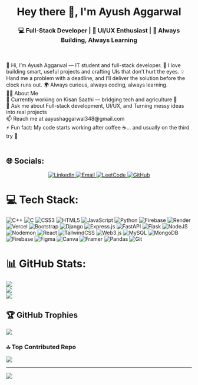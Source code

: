<!-- <h1 align="center">Hey there 👋, I'm Ayush Aggarwal</h1>
<h3 align="center">💻 Full-Stack Developer | 🎨 UI/UX Enthusiast | 🚀 Always Building, Always Learning</h3>

<p align="center">
  <img src="https://komarev.com/ghpvc/?username=ayushaggarwal05&label=Profile%20Views&color=0e75b6&style=flat-square" alt="profile views" />
</p>

---

### 👨‍💻 About Me  

- 🔭 Currently working on **Kisan Saathi** — bridging tech and agriculture 🌱  
- 💬 Ask me about **Full-stack development**, **UI/UX**, and **Turning messy ideas into real projects**  
- 📫 Reach me at **aayushaggarwal348@gmail.com**  
- ⚡ Fun fact: *My code starts working after coffee ☕... and usually on the third try 🐞*  

---

### 🌐 Connect With Me  

<p align="center">
  <a href="mailto:aayushaggarwal348@gmail.com" target="blank">
    <img src="https://img.shields.io/badge/Gmail-D14836?style=for-the-badge&logo=gmail&logoColor=white" alt="Gmail" />
  </a>
  <a href="https://github.com/ayushaggarwal05" target="blank">
    <img src="https://img.shields.io/badge/GitHub-100000?style=for-the-badge&logo=github&logoColor=white" alt="GitHub" />
  </a>
  <a href="https://www.leetcode.com/aayushaggarwal348" target="blank">
    <img src="https://img.shields.io/badge/LeetCode-FFA116?style=for-the-badge&logo=leetcode&logoColor=black" alt="LeetCode" />
  </a>
  <a href="https://www.linkedin.com" target="blank">
    <img src="https://img.shields.io/badge/LinkedIn-0077B5?style=for-the-badge&logo=linkedin&logoColor=white" alt="LinkedIn" />
  </a>
</p>

---

### 🛠️ Languages & Tools  

<p align="center">
  <img src="https://skillicons.dev/icons?i=html,css,js,react,redux,nodejs,express,bootstrap,tailwind,python,flask,django,mongodb,mysql,git,figma,postman,babel,firebase,hadoop,vscode&theme=dark" />
</p>

---

### 📊 GitHub Insights  

<div align="center">

  
  <img width="48%" src="https://github-readme-stats.vercel.app/api?username=ayushaggarwal05&show_icons=true&theme=tokyonight&hide_border=true" alt="GitHub stats" />
  <img width="48%" src="https://github-readme-stats.vercel.app/api/top-langs?username=ayushaggarwal05&layout=compact&theme=tokyonight&hide_border=true" alt="Top languages" />

</div>

---

### 🧠 Currently Exploring  

- ⚙️ TypeScript & Next.js  
- ☁️ Firebase and scalable backend architectures  
- 🤖 AI-powered web apps with GPT integration  

---

### 💬 Quote I Live By  

<div align="center">

  <img src="https://raw.githubusercontent.com/andreasbm/readme/master/assets/lines/colored.png" width="80%" />
  <h3>✨ “Code is like humor — when you have to explain it, it’s bad.” ✨</h3>
  <p>— <i>Cory House</i></p>
  <img src="https://raw.githubusercontent.com/andreasbm/readme/master/assets/lines/colored.png" width="80%" />

</div>

---

### 🏆 Achievements  

<p align="center">
  <a href="https://github.com/ryo-ma/github-profile-trophy">
    <img src="https://github-profile-trophy.vercel.app/?username=ayushaggarwal05&theme=tokyonight&no-frame=true&margin-w=15&margin-h=15&column=6" alt="trophies" />
  </a>
</p>

---

<p align="center">
  <img src="https://raw.githubusercontent.com/andreasbm/readme/master/assets/lines/colored.png" width="100%" />
  <b>⭐ Thanks for visiting! Let’s build something awesome together. 🚀</b>
</p> -->

<br>
<h1 align="center">Hey there 👋, I'm Ayush Aggarwal</h1>
<h3 align="center">💻 Full-Stack Developer | 🎨 UI/UX Enthusiast | 🚀 Always Building, Always Learning</h3><br><br>
👋 Hi, I’m Ayush Aggarwal — IT student and full-stack developer. 🚀 I love building smart, useful projects and crafting UIs that don’t hurt the eyes. 💡 Hand me a problem with a deadline, and I’ll deliver the solution before the clock runs out. 🌍 Always curious, always coding, always learning.<br>👨‍💻 About Me<br>🔭 Currently working on Kisan Saathi — bridging tech and agriculture 🌱<br>💬 Ask me about Full-stack development, UI/UX, and Turning messy ideas into real projects<br>📫 Reach me at aayushaggarwal348@gmail.com<br>⚡ Fun fact: My code starts working after coffee ☕... and usually on the third try 🐞<br><br>


## 🌐 Socials:

<p align="center">
  <a href="https://linkedin.com/in/ayushaggarwal005" target="_blank">
    <img src="https://img.shields.io/badge/LinkedIn-%230077B5.svg?logo=linkedin&logoColor=white" alt="LinkedIn" />
  </a>
  <a href="mailto:aayushaggarwal348@gmail.com" target="_blank">
    <img src="https://img.shields.io/badge/Email-D14836?logo=gmail&logoColor=white" alt="Email" />
  </a>
  <a href="https://www.leetcode.com/aayushaggarwal348" target="_blank">
    <img src="https://img.shields.io/badge/LeetCode-FFA116?style=for-the-badge&logo=leetcode&logoColor=black" alt="LeetCode" />
  </a>
  <a href="https://github.com/ayushaggarwal05" target="_blank">
    <img src="https://img.shields.io/badge/GitHub-100000?style=for-the-badge&logo=github&logoColor=white" alt="GitHub" />
  </a>
</p>



# 💻 Tech Stack:
![C++](https://img.shields.io/badge/c++-%2300599C.svg?style=for-the-badge&logo=c%2B%2B&logoColor=white) ![C](https://img.shields.io/badge/c-%2300599C.svg?style=for-the-badge&logo=c&logoColor=white) ![CSS3](https://img.shields.io/badge/css3-%231572B6.svg?style=for-the-badge&logo=css3&logoColor=white) ![HTML5](https://img.shields.io/badge/html5-%23E34F26.svg?style=for-the-badge&logo=html5&logoColor=white) ![JavaScript](https://img.shields.io/badge/javascript-%23323330.svg?style=for-the-badge&logo=javascript&logoColor=%23F7DF1E) ![Python](https://img.shields.io/badge/python-3670A0?style=for-the-badge&logo=python&logoColor=ffdd54) ![Firebase](https://img.shields.io/badge/firebase-%23039BE5.svg?style=for-the-badge&logo=firebase) ![Render](https://img.shields.io/badge/Render-%46E3B7.svg?style=for-the-badge&logo=render&logoColor=white) ![Vercel](https://img.shields.io/badge/vercel-%23000000.svg?style=for-the-badge&logo=vercel&logoColor=white) ![Bootstrap](https://img.shields.io/badge/bootstrap-%238511FA.svg?style=for-the-badge&logo=bootstrap&logoColor=white) ![Django](https://img.shields.io/badge/django-%23092E20.svg?style=for-the-badge&logo=django&logoColor=white) ![Express.js](https://img.shields.io/badge/express.js-%23404d59.svg?style=for-the-badge&logo=express&logoColor=%2361DAFB) ![FastAPI](https://img.shields.io/badge/FastAPI-005571?style=for-the-badge&logo=fastapi) ![Flask](https://img.shields.io/badge/flask-%23000.svg?style=for-the-badge&logo=flask&logoColor=white) ![NodeJS](https://img.shields.io/badge/node.js-6DA55F?style=for-the-badge&logo=node.js&logoColor=white) ![Nodemon](https://img.shields.io/badge/NODEMON-%23323330.svg?style=for-the-badge&logo=nodemon&logoColor=%BBDEAD) ![React](https://img.shields.io/badge/react-%2320232a.svg?style=for-the-badge&logo=react&logoColor=%2361DAFB) ![TailwindCSS](https://img.shields.io/badge/tailwindcss-%2338B2AC.svg?style=for-the-badge&logo=tailwind-css&logoColor=white) ![Web3.js](https://img.shields.io/badge/web3.js-F16822?style=for-the-badge&logo=web3.js&logoColor=white) ![MySQL](https://img.shields.io/badge/mysql-4479A1.svg?style=for-the-badge&logo=mysql&logoColor=white) ![MongoDB](https://img.shields.io/badge/MongoDB-%234ea94b.svg?style=for-the-badge&logo=mongodb&logoColor=white) ![Firebase](https://img.shields.io/badge/firebase-a08021?style=for-the-badge&logo=firebase&logoColor=ffcd34) ![Figma](https://img.shields.io/badge/figma-%23F24E1E.svg?style=for-the-badge&logo=figma&logoColor=white) ![Canva](https://img.shields.io/badge/Canva-%2300C4CC.svg?style=for-the-badge&logo=Canva&logoColor=white) ![Framer](https://img.shields.io/badge/Framer-black?style=for-the-badge&logo=framer&logoColor=blue) ![Pandas](https://img.shields.io/badge/pandas-%23150458.svg?style=for-the-badge&logo=pandas&logoColor=white) ![Git](https://img.shields.io/badge/git-%23F05033.svg?style=for-the-badge&logo=git&logoColor=white)
# 📊 GitHub Stats:
![](https://github-readme-stats.vercel.app/api?username=Ayushaggarwal05&theme=dark&hide_border=false&include_all_commits=false&count_private=false)<br/>
![](https://nirzak-streak-stats.vercel.app/?user=Ayushaggarwal05&theme=dark&hide_border=false)<br/>
![](https://github-readme-stats.vercel.app/api/top-langs/?username=Ayushaggarwal05&theme=dark&hide_border=false&include_all_commits=false&count_private=false&layout=compact)

## 🏆 GitHub Trophies
![](https://github-profile-trophy.vercel.app/?username=Ayushaggarwal05&theme=radical&no-frame=false&no-bg=true&margin-w=4)

### 🔝 Top Contributed Repo
![](https://github-contributor-stats.vercel.app/api?username=Ayushaggarwal05&limit=5&theme=dark&combine_all_yearly_contributions=true)

---
[![](https://visitcount.itsvg.in/api?id=Ayushaggarwal05&icon=0&color=0)](https://visitcount.itsvg.in)

<!-- Proudly created with GPRM ( https://gprm.itsvg.in ) -->
